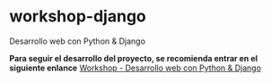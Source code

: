 # workshop-django
Desarrollo web con Python &amp; Django

**Para seguir el desarrollo del proyecto, se recomienda entrar en el siguiente enlance**
[Workshop - Desarrollo web con Python & Django](https://github.com/Gohanckz/workshop-django/issues)
